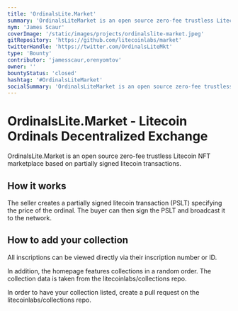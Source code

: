 ```yaml
---
title: 'OrdinalsLite.Market'
summary: 'OrdinalsLiteMarket is an open source zero-fee trustless Litecoin NFT marketplace based on partially signed litecoin transactions'
nym: 'James Scaur'
coverImage: '/static/images/projects/ordinalslite-market.jpeg'
gitRepository: 'https://github.com/litecoinlabs/market'
twitterHandle: 'https://twitter.com/OrdinalsLiteMkt'
type: 'Bounty'
contributor: 'jamesscaur,orenyomtov'
owner: ''
bountyStatus: 'closed'
hashtag: '#OrdinalsLiteMarket'
socialSummary: 'OrdinalsLiteMarket is an open source zero-fee trustless Litecoin NFT marketplace based on partially signed litecoin transactions'
---
```


# OrdinalsLite.Market - Litecoin Ordinals Decentralized Exchange

OrdinalsLite.Market is an open source zero-fee trustless Litecoin NFT marketplace based on partially signed litecoin transactions.

## How it works

The seller creates a partially signed litecoin transaction (PSLT) specifying the price of the ordinal. The buyer can then sign the PSLT and broadcast it to the network.

## How to add your collection

All inscriptions can be viewed directly via their inscription number or ID.

In addition, the homepage features collections in a random order. The collection data is taken from the litecoinlabs/collections repo.

In order to have your collection listed, create a pull request on the litecoinlabs/collections repo.
